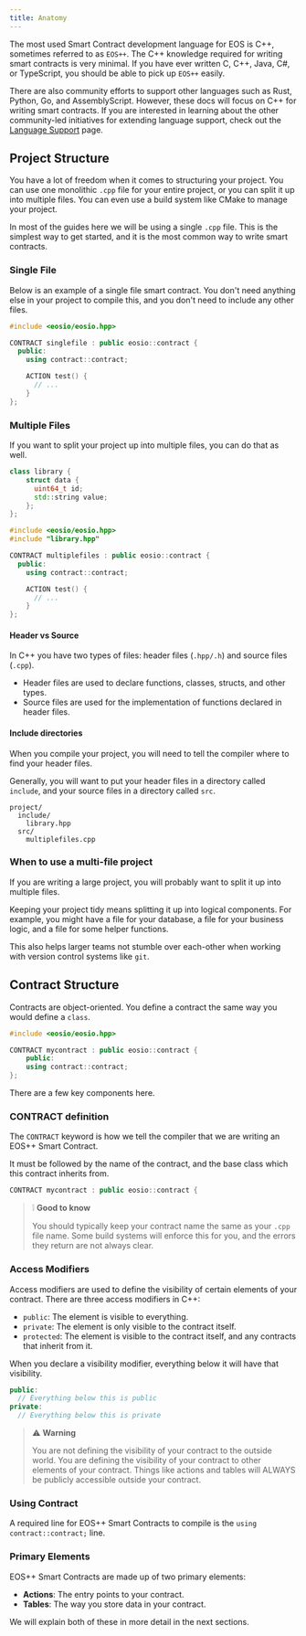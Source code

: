 ```yaml
---
title: Anatomy
---
```


The most used Smart Contract development language for EOS is C++, sometimes referred to as `EOS++`. 
The C++ knowledge required for writing smart contracts is very minimal. If you have ever written C, C++, Java, C#, or
TypeScript, you should be able to pick up `EOS++` easily.

There are also community efforts to support other languages such as Rust, Python, Go, and AssemblyScript.
However, these docs will focus on C++ for writing smart contracts. 
If you are interested in learning about the other community-led initiatives for extending language support, 
check out the [Language Support](/docs/03_smart-contracts/999_language-support.md) page.


## Project Structure

You have a lot of freedom when it comes to structuring your project. You can use one monolithic `.cpp` file for your
entire project, or you can split it up into multiple files. You can even use a build system like CMake to manage your
project.

In most of the guides here we will be using a single `.cpp` file.
This is the simplest way to get started, and it is the most common way to write smart contracts.

### Single File

Below is an example of a single file smart contract. You don't need anything else in your project to compile this,
and you don't need to include any other files.

```cpp title="project/singlefile.cpp"
#include <eosio/eosio.hpp>

CONTRACT singlefile : public eosio::contract {
  public:
    using contract::contract;

    ACTION test() {
      // ...
    }
};
```

### Multiple Files

If you want to split your project up into multiple files, you can do that as well.

```cpp title="project/src/library.hpp"
class library {
    struct data {
      uint64_t id;
      std::string value;
    };
};
```

```cpp title="include/multiplefiles.cpp"
#include <eosio/eosio.hpp>
#include "library.hpp"

CONTRACT multiplefiles : public eosio::contract {
  public:
    using contract::contract;

    ACTION test() {
      // ...
    }
};
```


#### Header vs Source

In C++ you have two types of files: header files (`.hpp/.h`) and source files (`.cpp`).

- Header files are used to declare functions, classes, structs, and other types.
- Source files are used for the implementation of functions declared in header files.

#### Include directories

When you compile your project, you will need to tell the compiler where to find your header files.

Generally, you will want to put your header files in a directory called `include`, and your source files in a directory
called `src`.

```text
project/
  include/
    library.hpp
  src/
    multiplefiles.cpp
```

### When to use a multi-file project

If you are writing a large project, you will probably want to split it up into multiple files.

Keeping your project tidy means splitting it up into logical components. For example, you might have a file for your
database, a file for your business logic, and a file for some helper functions.

This also helps larger teams not stumble over each-other when working with version control systems like `git`.

## Contract Structure

Contracts are object-oriented. You define a contract the same way you would define a `class`.

```cpp title="project/mycontract.cpp"
#include <eosio/eosio.hpp>

CONTRACT mycontract : public eosio::contract {
    public:
    using contract::contract;
};
```

There are a few key components here. 

### CONTRACT definition

The `CONTRACT` keyword is how we tell the compiler that we are writing an EOS++ Smart Contract.

It must be followed by the name of the contract, and the base class which this contract inherits from.

```cpp
CONTRACT mycontract : public eosio::contract {
```

> ❕ **Good to know**
>
> You should typically keep your contract name the same as your `.cpp` file name. Some build systems will enforce this
> for you, and the errors they return are not always clear.

### Access Modifiers

Access modifiers are used to define the visibility of certain elements of your contract.
There are three access modifiers in C++: 
- `public`: The element is visible to everything.
- `private`: The element is only visible to the contract itself.
- `protected`: The element is visible to the contract itself, and any contracts that inherit from it.

When you declare a visibility modifier, everything below it will have that visibility.

```cpp
public:
  // Everything below this is public
private:
  // Everything below this is private
```


> ⚠ **Warning**
> 
> You are not defining the visibility of your contract to the outside world. You are defining the visibility of your
> contract to other elements of your contract. Things like actions and tables will ALWAYS be publicly accessible
> outside your contract.


### Using Contract

A required line for EOS++ Smart Contracts to compile is the `using contract::contract;` line.


### Primary Elements

EOS++ Smart Contracts are made up of two primary elements:

- **Actions**: The entry points to your contract. 
- **Tables**: The way you store data in your contract.

We will explain both of these in more detail in the next sections.
